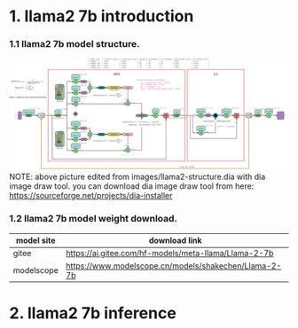 # 1. llama2 7b introduction
### 1.1 llama2 7b model structure.
![image](images/llama2-structure.png)
NOTE:
above picture edited from images/llama2-structure.dia with dia image draw tool. you can download dia image draw tool from here: https://sourceforge.net/projects/dia-installer

### 1.2 llama2 7b model weight download.
| model site   | download link                                          |
|--------------|--------------------------------------------------------|
| gitee        | https://ai.gitee.com/hf-models/meta-llama/Llama-2-7b   |
| modelscope   | https://www.modelscope.cn/models/shakechen/Llama-2-7b  |

# 2. llama2 7b inference



